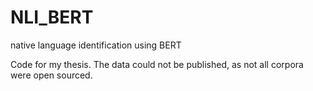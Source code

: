 # NLI_BERT
native language identification using BERT

Code for my thesis. The data could not be published, as not all corpora were open sourced. 
